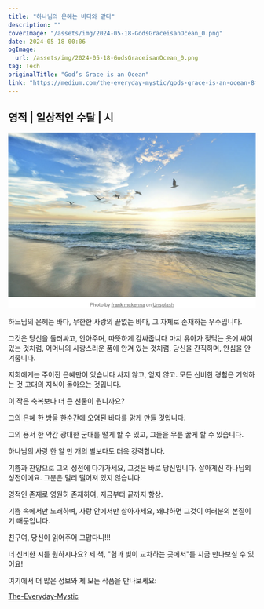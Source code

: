 ```yaml
---
title: "하나님의 은혜는 바다와 같다"
description: ""
coverImage: "/assets/img/2024-05-18-GodsGraceisanOcean_0.png"
date: 2024-05-18 00:06
ogImage: 
  url: /assets/img/2024-05-18-GodsGraceisanOcean_0.png
tag: Tech
originalTitle: "God’s Grace is an Ocean"
link: "https://medium.com/the-everyday-mystic/gods-grace-is-an-ocean-8f1460ddbeed"
---
```



## 영적 | 일상적인 수탈 | 시

![God's grace is an ocean](/assets/img/2024-05-18-GodsGraceisanOcean_0.png)

하느님의 은혜는 바다,
무한한 사랑의 끝없는 바다,
그 자체로 존재하는 우주입니다.

그것은 당신을 둘러싸고, 안아주며, 따뜻하게 감싸줍니다
마치 유아가 젖먹는 옷에 싸여있는 것처럼,
어머니의 사랑스러운 품에 안겨 있는 것처럼,
당신을 간직하며,
안심을 안겨줍니다.

<div class="content-ad"></div>

저희에게는 주어진 은혜만이 있습니다
사지 않고, 얻지 않고.
모든 신비한 경험은 기억하는 것
고대의 지식이 돌아오는 것입니다.

이 작은 축복보다 더 큰 선물이 뭡니까요?

그의 은혜 한 방울
한순간에
오염된 바다를 맑게 만들 것입니다.

그의 용서 한 약간
광대한 군대를 떨게 할 수 있고,
그들을 무릎 꿇게 할 수 있습니다.

<div class="content-ad"></div>

하나님의 사랑 한 알
만 개의 별보다도
더욱 강력합니다.

기쁨과 찬양으로 그의 성전에 다가가세요,
그것은 바로 당신입니다.
살아계신 하나님의 성전이에요.
그분은 멀리 떨어져 있지 않습니다.

영적인 존재로
영원히 존재하여,
지금부터 끝까지 항상.

기쁨 속에서만 노래하며,
사랑 안에서만 살아가세요,
왜냐하면 그것이 여러분의 본질이기 때문입니다.

<div class="content-ad"></div>

친구여, 당신이 읽어주어 고맙다니!!!

더 신비한 시를 원하시나요? 제 책, "힘과 빛이 교차하는 곳에서"를 지금 만나보실 수 있어요!

여기에서 더 많은 정보와 제 모든 작품을 만나보세요:

[The-Everyday-Mystic](bit.ly/m/The-Everyday-Mystic)